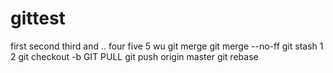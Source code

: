 # gittest
first
second
third and ..
four
five 5 wu
git merge
git merge --no-ff
git stash 1 2
git checkout -b
GIT PULL
git push origin master
git rebase
